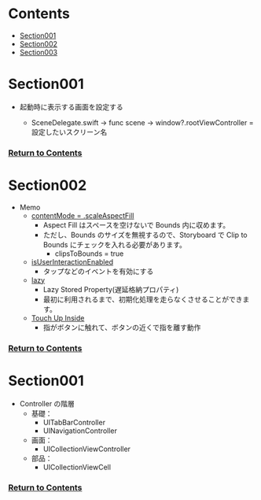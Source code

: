 <a id="contents"></a>

# Contents

- [Section001](#sec001)
- [Section002](#sec002)
- [Section003](#sec003)

<a id="sec001"></a>

# Section001

- 起動時に表示する画面を設定する

  - SceneDelegate.swift → func scene → window?.rootViewController = 設定したいスクリーン名

### [Return to Contents](#contents)

<a id="sec002"></a>

# Section002

- Memo
  - [contentMode = .scaleAspectFill](https://qiita.com/Saayaman/items/a23519ff5a8ad287cf20)
    - Aspect Fill はスペースを空けないで Bounds 内に収めます。
    - ただし、Bounds のサイズを無視するので、Storyboard で Clip to Bounds にチェックを入れる必要があります。
      - clipsToBounds = true
  - [isUserInteractionEnabled](https://qiita.com/kurapy-n/items/8bdef3f444ebc1e48695)
    - タップなどのイベントを有効にする
  - [lazy](https://qiita.com/shiz/items/782979bd8a539c9d2291)
    - Lazy Stored Property(遅延格納プロパティ)
    - 最初に利用されるまで、初期化処理を走らなくさせることができます。
  - [Touch Up Inside](https://hajihaji-lemon.com/swift/uibutton_event/)
    - 指がボタンに触れて、ボタンの近くで指を離す動作

### [Return to Contents](#contents)

<a id="sec003"></a>

# Section001

- Controller の階層
  - 基礎：
    - UITabBarController
    - UINavigationController
  - 画面：
    - UICollectionViewController
  - 部品：
    - UICollectionViewCell

### [Return to Contents](#contents)
